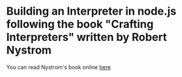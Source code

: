 # Building an Interpreter in node.js following the book "Crafting Interpreters" written by Robert Nystrom

You can read Nystrom's book online [here](https://craftinginterpreters.com/)